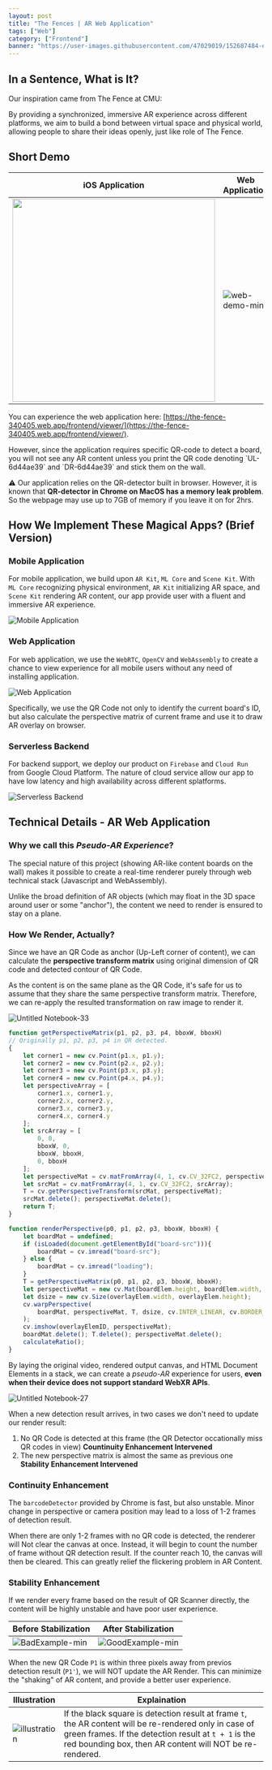 ```yaml
---
layout: post
title: "The Fences | AR Web Application"
tags: ["Web"]
category: ["Frontend"]
banner: "https://user-images.githubusercontent.com/47029019/152687484-e19fe892-60c9-49de-b4ae-1b0022a683be.jpg"
---
```


## In a Sentence, What is It? 

Our inspiration came from The Fence at CMU:

By providing a synchronized, immersive AR experience across different platforms, we aim to build a bond between virtual space and physical world, allowing people to share their ideas openly, just like role of The Fence.


## Short Demo

| iOS Application | Web Application |
|-----------------|-----------------|
| <img src="https://user-images.githubusercontent.com/47029019/152687716-21fb26b1-a8f5-4d14-b952-7df44f0b2eaa.gif" style="height: 25rem"/> | ![web-demo-min](https://user-images.githubusercontent.com/47029019/152687732-d309165a-c033-444b-8bb8-8011d533efcf.gif) |

You can experience the web application here: [https://the-fence-340405.web.app/frontend/viewer/](https://the-fence-340405.web.app/frontend/viewer/).

<div class="notification" markdown=1>
However, since the application requires specific QR-code to detect a board, you will not see any AR content unless you print the QR code denoting `UL-6d44ae39` and `DR-6d44ae39` and stick them on the wall.

:warning: Our application relies on the QR-detector built in browser. However, it is known that **QR-detector in Chrome on MacOS has a memory leak problem**. So the webpage may use up to 7GB of memory if you leave it on for 2hrs.
</div>


## How We Implement These Magical Apps? (Brief Version)

### Mobile Application

For mobile application, we build upon `AR Kit`, `ML Core` and `Scene Kit`. With `ML Core` recognizing physical environment, `AR Kit` initializing AR space, and `Scene Kit` rendering AR content, our app provide user with a fluent and immersive AR experience.

![Mobile Application](https://markdown-img-1304853431.cos.ap-guangzhou.myqcloud.com/152685412-22d75f03-0385-4552-8917-f785381ffb69.jpg)

### Web Application

For web application, we use the `WebRTC`, `OpenCV` and `WebAssembly` to create a chance to view experience for all mobile users without any need of installing application.

![Web Application](https://markdown-img-1304853431.cos.ap-guangzhou.myqcloud.com/152671055-229ad26c-dadf-4f90-a28b-d92802374c21.jpg)

Specifically, we use the QR Code not only to identify the current board's ID, but also calculate the perspective matrix of current frame and use it to draw AR overlay on browser.

### Serverless Backend

For backend support, we deploy our product on `Firebase` and `Cloud Run` from Google Cloud Platform. The nature of cloud service allow our app to have low latency and high availability across different splatforms.

![Serverless Backend](https://markdown-img-1304853431.cos.ap-guangzhou.myqcloud.com/152683764-030f614c-e7c3-4dc1-8f72-7833ac1443a5.jpg)

## Technical Details - AR Web Application

### Why we call this *Pseudo-AR Experience*?

The special nature of this project (showing AR-like content boards on the wall) makes it possible to create a real-time renderer purely through web technical stack (Javascript and WebAssembly).

Unlike the broad definition of AR objects (which may float in the 3D space around user or some "anchor"), the content we need to render is ensured to stay on a plane. 

### How We Render, Actually?

Since we have an QR Code as anchor (Up-Left corner of content), we can calculate the **perspective transform matrix** using original dimension of QR code and detected contour of QR Code.

As the content is on the same plane as the QR Code, it's safe for us to assume that they share the same perspective transform matrix. Therefore, we can re-apply the resulted transformation on raw image to render it.

![Untitled Notebook-33](https://markdown-img-1304853431.cos.ap-guangzhou.myqcloud.com/152671125-abfa8e38-0c09-423e-8637-7a2328dd5443.jpg)

```javascript
function getPerspectiveMatrix(p1, p2, p3, p4, bboxW, bboxH)
// Originally p1, p2, p3, p4 in QR detected.
{
    let corner1 = new cv.Point(p1.x, p1.y);
    let corner2 = new cv.Point(p2.x, p2.y);
    let corner3 = new cv.Point(p3.x, p3.y);
    let corner4 = new cv.Point(p4.x, p4.y);
    let perspectiveArray = [
        corner1.x, corner1.y, 
        corner2.x, corner2.y,
        corner3.x, corner3.y,
        corner4.x, corner4.y
    ];
    let srcArray = [
        0, 0,
        bboxW, 0,
        bboxW, bboxH,
        0, bboxH
    ];
    let perspectiveMat = cv.matFromArray(4, 1, cv.CV_32FC2, perspectiveArray);
    let srcMat = cv.matFromArray(4, 1, cv.CV_32FC2, srcArray);
    T = cv.getPerspectiveTransform(srcMat, perspectiveMat);
    srcMat.delete(); perspectiveMat.delete();
    return T;
}
```

```javascript
function renderPerspective(p0, p1, p2, p3, bboxW, bboxH) {
    let boardMat = undefined;
    if (isLoaded(document.getElementById("board-src"))){
        boardMat = cv.imread("board-src");
    } else {
        boardMat = cv.imread("loading");
    }
    T = getPerspectiveMatrix(p0, p1, p2, p3, bboxW, bboxH);
    let perspectiveMat = new cv.Mat(boardElem.height, boardElem.width, cv.CV_8UC4);
    let dsize = new cv.Size(overlayElem.width, overlayElem.height);
    cv.warpPerspective(
        boardMat, perspectiveMat, T, dsize, cv.INTER_LINEAR, cv.BORDER_CONSTANT, new cv.Scalar()
    );
    cv.imshow(overlayElemID, perspectiveMat);
    boardMat.delete(); T.delete(); perspectiveMat.delete();
    calculateRatio();
}
```

By laying the original video, rendered output canvas, and HTML Document Elements in a stack, we can create a *pseudo-AR* experience for users, **even when their device does not support standard WebXR APIs**.

![Untitled Notebook-27](https://markdown-img-1304853431.cos.ap-guangzhou.myqcloud.com/152671154-8bd10367-223d-455e-b1f5-823ea3a3d4d0.jpg)


When a new detection result arrives, in two cases we don't need to update our render result:

1. No QR Code is detected at this frame (the QR Detector occationally miss QR codes in view) **Countinuity Enhancement Intervened**
2. The new perspective matrix is almost the same as previous one **Stability Enhancement Intervened** 

### Continuity Enhancement

The `barcodeDetector` provided by Chrome is fast, but also unstable. Minor change in perspective or camera position may lead to a loss of 1-2 frames of detection result.

When there are only 1-2 frames with no QR code is detected, the renderer will Not clear the canvas at once. Instead, it will begin to count the number of frame without QR detection result. If the counter reach 10, the canvas will then be cleared. This can greatly relief the flickering problem in AR Content.


### Stability Enhancement

If we render every frame based on the result of QR Scanner directly, the content will be highly unstable and have poor user experience.

| Before Stabilization | After Stabilization |
|----|----|
|![BadExample-min](https://user-images.githubusercontent.com/47029019/152672103-b7260f7c-171b-4b82-894c-69c18187a250.gif)|![GoodExample-min](https://user-images.githubusercontent.com/47029019/152672171-288b6b09-8fe7-4a75-8b52-c317f3769cdb.gif)

When the new QR Code `P1` is within three pixels away from previos detection result (`P1'`), we will NOT update the AR Render. This can minimize the "shaking" of AR content, and provide a better user experience.

| Illustration | Explaination |
|----|----|
|![illustration](https://user-images.githubusercontent.com/47029019/152673584-0124049d-506e-456f-802f-09d08c06fbe7.jpeg)| If the black square is detection result at frame `t`, the AR content will be re-rendered only in case of green frames. If the detection result at `t + 1` is the red bounding box, then AR content will NOT be re-rendered.|

